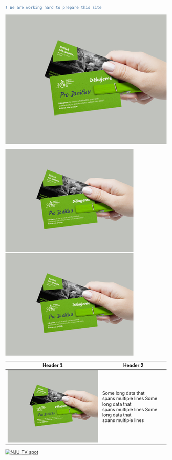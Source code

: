 ```diff
! We are working hard to prepare this site
```
 ![Work hard.](./img/card.jpg)
 
<img src="./img/card.jpg" alt="card" width="400"/> <img src="./img/card.jpg" alt="card" width="400"/>


| Header 1  | Header 2 |
| --------  | -------- |
| <img src="./img/card.jpg" alt="card" width="400"/> | Some long data that <br /> spans multiple lines Some long data that <br /> spans multiple lines Some long data that <br /> spans multiple lines |

[![NJU_TV_spot](http://img.youtube.com/vi/-Zy0uLBJQ4w/0.jpg)](http://www.youtube.com/watch?v=-Zy0uLBJQ4w "TV_spot")
